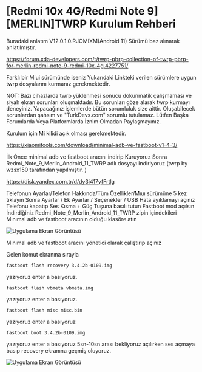 # [Redmi 10x 4G/Redmi Note 9][MERLIN]TWRP Kurulum Rehberi


Buradaki anlatım V12.0.1.0.RJOMIXM(Android 11) Sürümü baz alınarak anlatılmıştır.

https://forum.xda-developers.com/t/twrp-pbrp-collection-of-twrp-pbrp-for-merlin-redmi-note-9-redmi-10x-4g.4227751/

Farklı bir Miui sürümünde iseniz
Yukarıdaki Linkteki verilen sürümlere uygun twrp dosyalarını kurmanız gerekmektedir.

NOT: Bazı cihazlarda twrp yüklenmesi sonucu dokunmatik çalışmaması ve siyah ekran sorunları oluşmaktadır. Bu sorunları göze alarak twrp kurmayı deneyiniz.
Yapacağınız işlemlerde bütün sorumluluk size aittir. Oluşabilecek sorunlardan şahsım ve "TurkDevs.com" sorumlu tutulamaz.
Lütfen Başka Forumlarda Veya Platformlarda İznim Olmadan Paylaşmayınız.

Kurulum için Mi kilidi açık olması gerekmektedir.


https://xiaomitools.com/download/minimal-adb-ve-fastboot-v1-4-3/

İlk Önce minimal adb ve fastboot aracını indirip Kuruyoruz
Sonra Redmi_Note_9_Merlin_Android_11_TWRP adlı dosyayı indiriyoruz (twrp by wzsx150 tarafından yapılmıştır. )

https://disk.yandex.com.tr/d/dy3i417yfFrtlg

Telefonun Ayarlar/Telefon Hakkında/Tüm Özellikler/Mıuı sürümüne 5 kez tıklayın
Sonra Ayarlar / Ek Ayarlar / Seçenekler / USB Hata ayıklamayı açınız
Telefonu kapatıp Ses Kısma + Güç Tuşuna basılı tutun Fastboot mod açılsın
İndirdiğiniz Redmi_Note_9_Merlin_Android_11_TWRP zipin içindekileri Mınımal adb ve fastboot aracının olduğu klasöre atın

![Uygulama Ekran Görüntüsü](https://i.hizliresim.com/l3o60nd.PNG)

Mınımal adb ve fastboot aracını yönetici olarak çalıştırıp açınız

Gelen komut ekranına sırayla

```
fastboot flash recovery 3.4.2b-0109.img

```
yazıyoruz enter a basıyoruz.

```
fastboot flash vbmeta vbmeta.img 

```
yazıyoruz enter a basıyoruz.

```
fastboot flash misc misc.bin 

```
yazıyoruz enter a basıyoruz

```
fastboot boot 3.4.2b-0109.img 

```


yazıyoruz enter a basıyoruz 5sn-10sn arası bekliyoruz açılırken ses açmaya basıp recovery ekranına geçmiş oluyoruz.

![Uygulama Ekran Görüntüsü](https://i.hizliresim.com/iu8wpfu.png)
